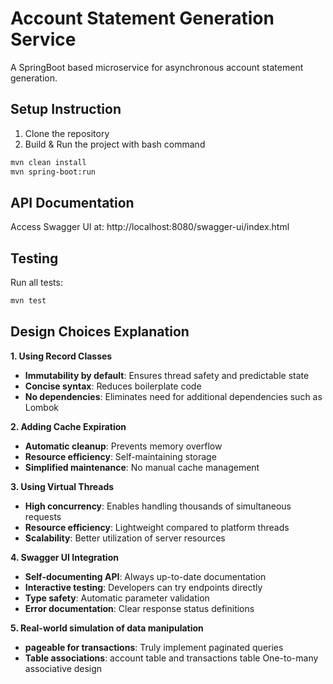 # Account Statement Generation Service

A SpringBoot based microservice for asynchronous account statement generation.

## Setup Instruction

1. Clone the repository
2. Build & Run the project with bash command
```bash
mvn clean install
mvn spring-boot:run
```

## API Documentation
Access Swagger UI at: http://localhost:8080/swagger-ui/index.html

## Testing
Run all tests:
```bash
mvn test
```

## Design Choices Explanation

**1. Using Record Classes**
- **Immutability by default**: Ensures thread safety and predictable state
- **Concise syntax**: Reduces boilerplate code
- **No dependencies**: Eliminates need for additional dependencies such as Lombok

**2. Adding Cache Expiration**
- **Automatic cleanup**: Prevents memory overflow
- **Resource efficiency**: Self-maintaining storage
- **Simplified maintenance**: No manual cache management

**3. Using Virtual Threads**
- **High concurrency**: Enables handling thousands of simultaneous requests
- **Resource efficiency**: Lightweight compared to platform threads
- **Scalability**: Better utilization of server resources

**4. Swagger UI Integration**
- **Self-documenting API**: Always up-to-date documentation
- **Interactive testing**: Developers can try endpoints directly
- **Type safety**: Automatic parameter validation
- **Error documentation**: Clear response status definitions

**5. Real-world simulation of data manipulation**
- **pageable for transactions**: Truly implement paginated queries
- **Table associations**: account table and transactions table One-to-many associative design